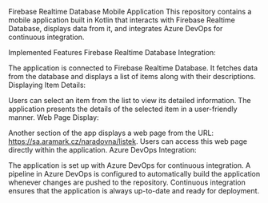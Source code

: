 
Firebase Realtime Database Mobile Application
This repository contains a mobile application built in Kotlin that interacts with Firebase Realtime Database, displays data from it, and integrates Azure DevOps for continuous integration.

Implemented Features
Firebase Realtime Database Integration:

The application is connected to Firebase Realtime Database.
It fetches data from the database and displays a list of items along with their descriptions.
Displaying Item Details:

Users can select an item from the list to view its detailed information.
The application presents the details of the selected item in a user-friendly manner.
Web Page Display:

Another section of the app displays a web page from the URL: https://sa.aramark.cz/naradovna/listek.
Users can access this web page directly within the application.
Azure DevOps Integration:

The application is set up with Azure DevOps for continuous integration.
A pipeline in Azure DevOps is configured to automatically build the application whenever changes are pushed to the repository.
Continuous integration ensures that the application is always up-to-date and ready for deployment.
